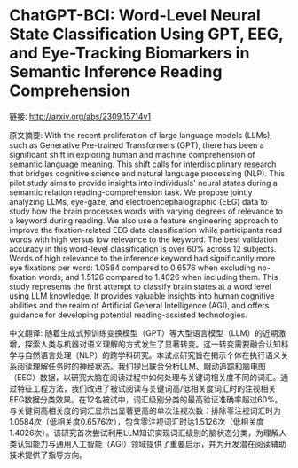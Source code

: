 # ChatGPT-BCI: Word-Level Neural State Classification Using GPT, EEG, and Eye-Tracking Biomarkers in Semantic Inference Reading Comprehension

链接: http://arxiv.org/abs/2309.15714v1

原文摘要:
With the recent proliferation of large language models (LLMs), such as
Generative Pre-trained Transformers (GPT), there has been a significant shift
in exploring human and machine comprehension of semantic language meaning. This
shift calls for interdisciplinary research that bridges cognitive science and
natural language processing (NLP). This pilot study aims to provide insights
into individuals' neural states during a semantic relation
reading-comprehension task. We propose jointly analyzing LLMs, eye-gaze, and
electroencephalographic (EEG) data to study how the brain processes words with
varying degrees of relevance to a keyword during reading. We also use a feature
engineering approach to improve the fixation-related EEG data classification
while participants read words with high versus low relevance to the keyword.
The best validation accuracy in this word-level classification is over 60\%
across 12 subjects. Words of high relevance to the inference keyword had
significantly more eye fixations per word: 1.0584 compared to 0.6576 when
excluding no-fixation words, and 1.5126 compared to 1.4026 when including them.
This study represents the first attempt to classify brain states at a word
level using LLM knowledge. It provides valuable insights into human cognitive
abilities and the realm of Artificial General Intelligence (AGI), and offers
guidance for developing potential reading-assisted technologies.

中文翻译:
随着生成式预训练变换模型（GPT）等大型语言模型（LLM）的近期激增，探索人类与机器对语义理解的方式发生了显著转变。这一转变需要融合认知科学与自然语言处理（NLP）的跨学科研究。本试点研究旨在揭示个体在执行语义关系阅读理解任务时的神经状态。我们提出联合分析LLM、眼动追踪和脑电图（EEG）数据，以研究大脑在阅读过程中如何处理与关键词相关度不同的词汇。通过特征工程方法，我们改进了被试阅读与关键词高/低相关度词汇时的注视相关EEG数据分类效果。在12名被试中，词汇级别分类的最高验证准确率超过60%。与关键词高相关度的词汇显示出显著更高的单次注视次数：排除零注视词汇时为1.0584次（低相关度0.6576次），包含零注视词汇时达1.5126次（低相关度1.4026次）。该研究首次尝试利用LLM知识实现词汇级别的脑状态分类，为理解人类认知能力与通用人工智能（AGI）领域提供了重要启示，并为开发潜在阅读辅助技术提供了指导方向。
